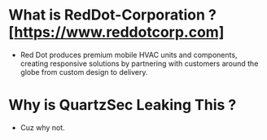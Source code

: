 # What is RedDot-Corporation ? [https://www.reddotcorp.com]
- Red Dot produces premium mobile HVAC units and components, creating responsive solutions by partnering with customers around the globe from custom design to delivery.

# Why is QuartzSec Leaking This ?
- Cuz why not.
